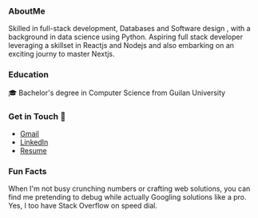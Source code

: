 
<!--
**mojibc1377/mojibc1377** is a ✨ _special_ ✨ repository because its `README.md` (this file) appears on your GitHub profile.

Here are some ideas to get you started:

- 🔭 I’m currently working on ...
- 🌱 I’m currently learning ...
- 👯 I’m looking to collaborate on ...
- 🤔 I’m looking for help with ...
- 💬 Ask me about ...
- 📫 How to reach me: ...
- 😄 Pronouns: ...
- ⚡ Fun fact: ...
-->

### AboutMe
Skilled in full-stack development, Databases and Software design , with a background in data science using Python.
Aspiring full stack developer leveraging a skillset in Reactjs and Nodejs and also embarking on an exciting journy to master Nextjs.

### Education
🎓 Bachelor's degree in Computer Science from Guilan University

### Get in Touch 💬 
- [Gmail](mailto:mojtaba.bagherich@gmail.com)
- [LinkedIn](https://www.linkedin.com/in/mojtaba-bagheri-chenari/)
- [Resume](https://portfolio-ashy-one-22.vercel.app/)

### Fun Facts
When I'm not busy crunching numbers or crafting web solutions, you can find me pretending to debug while actually Googling solutions like a pro. Yes, I too have Stack Overflow on speed dial.
